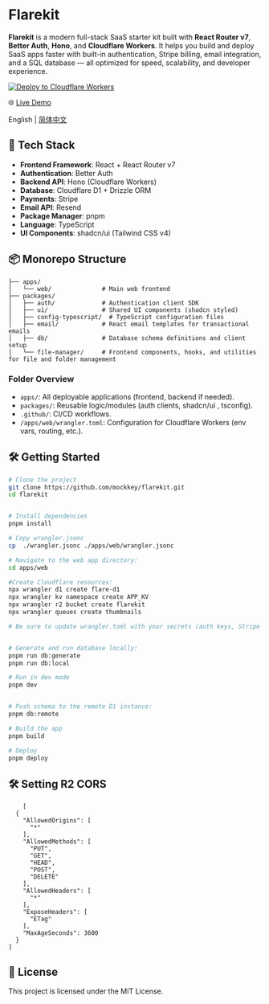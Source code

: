 # Flarekit

**Flarekit** is a modern full-stack SaaS starter kit built with **React Router v7**, **Better Auth**, **Hono**, and **Cloudflare Workers**. It helps you build and deploy SaaS apps faster with built-in authentication, Stripe billing, email integration, and a SQL database — all optimized for speed, scalability, and developer experience.

[![Deploy to Cloudflare Workers](https://deploy.workers.cloudflare.com/button)](https://deploy.workers.cloudflare.com/?url=https://github.com/mockkey/flarekit)


🌐 [Live Demo](https://flarekit.mockkey.com/)

English | [简体中文](./README-zh_CN.md) 

## 🚀 Tech Stack

- **Frontend Framework**: React + React Router v7
- **Authentication**: Better Auth
- **Backend API**: Hono (Cloudflare Workers)
- **Database**: Cloudflare D1 + Drizzle ORM
- **Payments**: Stripe
- **Email API**: Resend
- **Package Manager**: pnpm
- **Language**: TypeScript
- **UI Components**: shadcn/ui (Tailwind CSS v4)



## 📦 Monorepo Structure

```
├── apps/
│   └── web/              # Main web frontend
├── packages/
│   ├── auth/             # Authentication client SDK
│   ├── ui/               # Shared UI components (shadcn styled)
│   ├── config-typescript/  # TypeScript configuration files
│   ├── email/            # React email templates for transactional emails
│   ├── db/               # Database schema definitions and client setup
│   └── file-manager/     # Frontend components, hooks, and utilities for file and folder management
```

### Folder Overview

- `apps/`: All deployable applications (frontend, backend if needed).
- `packages/`: Reusable logic/modules (auth clients, shadcn/ui , tsconfig).
- `.github/`: CI/CD workflows.
- `/apps/web/wrangler.toml`: Configuration for Cloudflare Workers (env vars, routing, etc.).




## 🛠️ Getting Started

```bash
# Clone the project
git clone https://github.com/mockkey/flarekit.git
cd flarekit


# Install dependencies
pnpm install

# Copy wrangler.jsonc
cp  ./wrangler.jsonc ./apps/web/wrangler.jsonc

# Navigate to the web app directory:
cd apps/web

#Create Cloudflare resources:
npx wrangler d1 create flare-d1
npx wrangler kv namespace create APP_KV
npx wrangler r2 bucket create flarekit
npx wrangler queues create thumbnails

# Be sure to update wrangler.toml with your secrets (auth keys, Stripe keys, D1 DB name, etc.)


# Generate and run database locally:
pnpm run db:generate
pnpm run db:local

# Run in dev mode
pnpm dev


# Push schema to the remote D1 instance:
pnpm db:remote

# Build the app
pnpm build

# Deploy
pnpm deploy

```

## 🛠️ Setting R2  CORS


```r2
    [
  {
    "AllowedOrigins": [
      "*"
    ],
    "AllowedMethods": [
      "PUT",
      "GET",
      "HEAD",
      "POST",
      "DELETE"
    ],
    "AllowedHeaders": [
      "*"
    ],
    "ExposeHeaders": [
      "ETag"
    ],
    "MaxAgeSeconds": 3600
  }
]
```




## 📜 License
This project is licensed under the MIT License.
